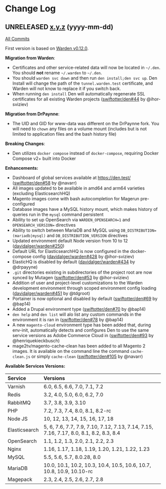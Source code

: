 # Change Log

## UNRELEASED [x.y.z](https://github.com/swiftotter/den/tree/x.y.z) (yyyy-mm-dd)
[All Commits](https://github.com/swiftotter/den/compare/a829648..main)

First version is based on [Warden v0.12.0](https://github.com/davidalger/warden).

**Migration from Warden**:
* Certificates and other service-related data will now be located in `~/.den`.  You should **not** rename `~/.warden` to `~/.den`.
* You should `warden svc down` and then run `den install;den svc up`. Den Install will change the path of the `tunnel.warden.test` certificate, and Warden will not know to replace it if you switch back.
* When running `den install` Den will automatically regenerate SSL certificates for all existing Warden projects ([swiftotter/den#44](https://github.com/swiftotter/den/pull/44) by @ihor-sviziev) 

**Migration from DrPaynne**:
* The UID and GID for www-data was different on the DrPaynne fork.  You will need to `chown` any files on a volume mount (includes but is not limited to application files and the bash history file)

**Breaking Changes**:
* Den utilizes `docker compose` instead of `docker-compose`, requiring Docker Compose v2+ built into Docker

**Enhancements:**

* Dashboard of global services available at https://den.test/ ([swiftotter/den#58](https://github.com/swiftotter/den/pull/58) by @navarr)
* All images updated to be available in amd64 and arm64 varieties (excluding ElasticsearchHQ)
* Magento images come with bash autocompletion for Magerun pre-configured
* Database images have a MySQL history mount, which makes history of queries run in the `mysql` command persistent
* Ability to set up OpenSearch via `WARDEN_OPENSEARCH=1` and `OPENSEARCH_VERSION=` directives
* Ability to switch between MariaDB and MySQL using `DB_DISTRIBUTION=(mariadb|mysql)` and `DB_DISTRIBUTION_VERSION` directives
* Updated environment default Node version from 10 to 12 ([davidalger/warden#250](https://github.com/davidalger/warden/issues/250))
* Default URL for ElasticsearchHQ is now configured in the docker-compose config ([davidalger/warden#428](https://github.com/davidalger/warden/pull/428) by @ihor-sviziev)
* ElasticHQ is disabled by default ([davidalger/warden#434](https://github.com/davidalger/warden/pull/434) by @drpayyne)
* `.git` directories existing in subdirectories of the project root are now synced by Mutagen ([swiftotter/den#53](https://github.com/swiftotter/den/pull/53) by @ihor-sviziev)
* Addition of user and project-level customizations to the Warden development environment through scoped environment config loading ([davidalger/warden#451](https://github.com/davidalger/warden/pull/451) by @tdgroot)
* Portainer is now optional and disabled by default ([swiftotter/den#69](https://github.com/swiftotter/den/pull/69) by @bap14)
* Added a Drupal environment type ([swiftotter/den#70](https://github.com/swiftotter/den/pull/70) by @bap14)
* `den help` and `den list` will alo list any custom commands in the environment it is ran in ([swiftotter/den#78](https://github.com/swiftotter/den/pull/78) by @bap14)
* A new `magento-cloud` environment type has been added that, during env-init, automatically detects and configures Den to use the same service versions as Adobe Commerce Cloud in ([swiftotter/den#93](https://github.com/swiftotter/den/pull/93) by @henriquekieckbusch)
* mage2tv/magento-cache-clean has been added to all Magento 2 images.  It is available on the command line the command `cache-clean.js` or simply `cache-clean` ([swiftotter/den#105](https://github.com/swiftotter/den/pull/105) by @navarr)

**Available Services Versions:**

|Service|Versions|
|:--|:--|
| Varnish | 6.0, 6.5, 6.6, 7.0, 7.1, 7.2 |
| Redis | 3.2, 4.0, 5.0, 6.0, 6.2, 7.0 |
| RabbitMQ | 3.7, 3.8, 3.9, 3.10 |
| PHP | 7.2, 7.3, 7.4, 8.0, 8.1, 8.2-rc |
| Node JS | 10, 12, 13, 14, 15, 16, 17, 18 |
| Elasticsearch | 5, 6, 7.6, 7.7, 7.9, 7.10, 7.12, 7.13, 7.14, 7.15, 7.16, 7.17, 8.0, 8.1, 8.2, 8.3, 8.4 |
| OpenSearch | 1.1, 1.2, 1.3, 2.0, 2.1, 2.2, 2.3 |
| Nginx | 1.16, 1.17, 1.18, 1.19, 1.20, 1.21, 1.22, 1.23 |
| MySQL | 5.5, 5.6, 5.7, 8.0.28, 8.0 |
| MariaDB | 10.0, 10.1, 10.2, 10.3, 10.4, 10.5, 10.6, 10.7, 10.8, 10.9, 10.10-rc |
| Magepack | 2.3, 2.4, 2.5, 2.6, 2.7, 2.8 |
